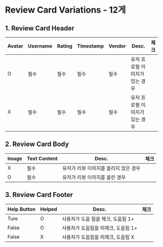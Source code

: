 # Review Card Variations - 12게

## 1. Review Card Header

| Avatar | Username | Rating | Timestamp | Vendor | Desc.                          | 체크 |
| ------ | -------- | ------ | --------- | ------ | ------------------------------ | ---- |
| O      | 필수     | 필수   | 필수      | 필수   | 유저 프로필 이미지가 있는 경우 |      |
| X      | 필수     | 필수   | 필수      | 필수   | 유저 프로필 이미지가 있는 경우 |      |

## 2. Review Card Body

| Image | Text Content | Desc.                                 | 체크 |
| ----- | ------------ | ------------------------------------- | ---- |
| X     | 필수         | 유저가 리뷰 이미지를 올리지 않은 경우 |      |
| O     | 필수         | 유저가 리뷰 이미지를 올린 경우        |      |

## 3. Review Card Footer

| Help Button | Helped | Desc.                               | 체크 |
| ----------- | ------ | ----------------------------------- | ---- |
| Ture        | O      | 사용자가 도움 됨을 체크, 도움됨 1+  |      |
| False       | O      | 사용자가 도움됨을 미체크, 도움됨 1+ |      |
| False       | X      | 사용자가 도움됨을 미체크, 도움됨 X  |      |
